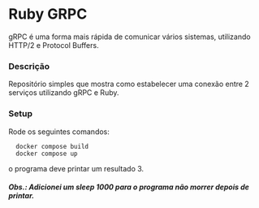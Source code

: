 # Ruby GRPC

gRPC é uma forma mais rápida de comunicar vários sistemas, utilizando HTTP/2 e Protocol Buffers.

### Descrição
Repositório simples que mostra como estabelecer uma conexão entre 2 serviços utilizando gRPC e Ruby.

### Setup
Rode os seguintes comandos:

```
  docker compose build
  docker compose up
```
o programa deve printar um resultado 3. 

##### Obs.: Adicionei um sleep 1000 para o programa não morrer depois de printar.
